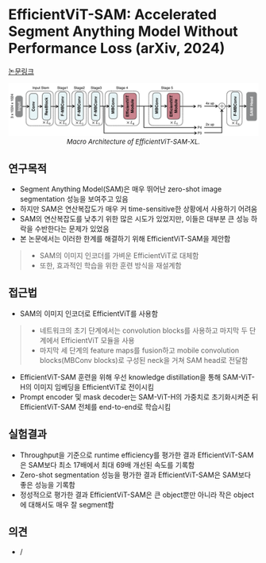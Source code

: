 # EfficientViT-SAM: Accelerated Segment Anything Model Without Performance Loss (arXiv, 2024)

[논문링크](https://arxiv.org/abs/2402.05008)

<p align="center">
    <img width="600" alt='fig1' src="../img/zhang2024efficientvit.png?raw=true"></br>
    <em><font size=2>Macro Architecture of EfficientViT-SAM-XL.</font></em>
</p>

## 연구목적
- Segment Anything Model(SAM)은 매우 뛰어난 zero-shot image segmentation 성능을 보여주고 있음
- 하지만 SAM은 연산복잡도가 매우 커 time-sensitive한 상황에서 사용하기 어려움
- SAM의 연산복잡도를 낮추기 위한 많은 시도가 있었지만, 이들은 대부분 큰 성능 하락을 수반한다는 문제가 있었음
- 본 논문에서는 이러한 한계를 해결하기 위해 EfficientViT-SAM을 제안함
> - SAM의 이미지 인코더를 가벼운 EfficientViT로 대체함
> - 또한, 효과적인 학습을 위한 훈련 방식을 재설계함

## 접근법
- SAM의 이미지 인코더로 EfficientViT를 사용함
> - 네트워크의 초기 단계에서는 convolution blocks를 사용하고 마지막 두 단계에서 EfficientViT 모듈을 사용
> - 마지막 세 단계의 feature maps를 fusion하고 mobile convolution blocks(MBConv blocks)로 구성된 neck을 거쳐 SAM head로 전달함
- EfficientViT-SAM 훈련을 위해 우선 knowledge distillation을 통해  SAM-ViT-H의 이미지 임베딩을 EfficientViT로 전이시킴
- Prompt encoder 및 mask decoder는 SAM-ViT-H의 가중치로 초기화시켜준 뒤 EfficientViT-SAM 전체를 end-to-end로 학습시킴

## 실험결과
- Throughput을 기준으로 runtime efficiency를 평가한 결과 EfficientViT-SAM은 SAM보다 최소 17배에서 최대 69배 개선된 속도를 기록함
- Zero-shot segmentation 성능을 평가한 결과 EfficientViT-SAM은 SAM보다 좋은 성능을 기록함
- 정성적으로 평가한 결과 EfficientViT-SAM은 큰 object뿐만 아니라 작은 object에 대해서도 매우 잘 segment함

## 의견
- /